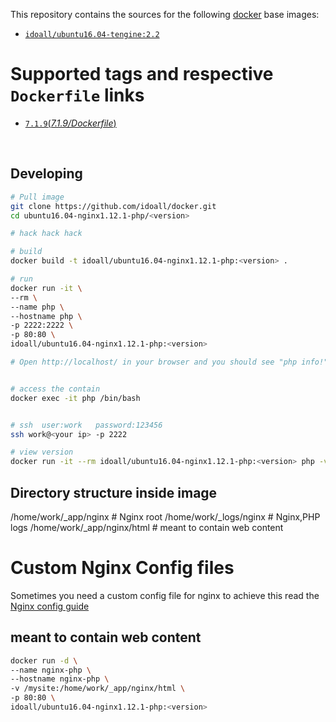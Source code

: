 This repository contains the sources for the following [docker](https://docker.io) base images:

- [`idoall/ubuntu16.04-tengine:2.2`](https://hub.docker.com/r/idoall/ubuntu16.04-tengine/)



# Supported tags and respective `Dockerfile` links

- [`7.1.9`(*7.1.9/Dockerfile*)](https://github.com/idoall/docker/blob/master/ubuntu16.04-tengine2.2.0-php/7.1.9/Dockerfile)

  ​


## Developing

```bash
# Pull image
git clone https://github.com/idoall/docker.git
cd ubuntu16.04-nginx1.12.1-php/<version>

# hack hack hack

# build
docker build -t idoall/ubuntu16.04-nginx1.12.1-php:<version> .

# run
docker run -it \
--rm \
--name php \
--hostname php \
-p 2222:2222 \
-p 80:80 \
idoall/ubuntu16.04-nginx1.12.1-php:<version>

# Open http://localhost/ in your browser and you should see "php info!"


# access the contain
docker exec -it php /bin/bash


# ssh  user:work   password:123456
ssh work@<your ip> -p 2222

# view version
docker run -it --rm idoall/ubuntu16.04-nginx1.12.1-php:<version> php -v

```


## Directory structure inside image
/home/work/_app/nginx # Nginx root
/home/work/_logs/nginx # Nginx,PHP logs
/home/work/_app/nginx/html # meant to contain web content

# Custom Nginx Config files
Sometimes you need a custom config file for nginx to achieve this read the [Nginx config guide](https://hub.docker.com/r/idoall/ubuntu16.04-nginx/)

## meant to contain web content
```bash
docker run -d \
--name nginx-php \
--hostname nginx-php \
-v /mysite:/home/work/_app/nginx/html \
-p 80:80 \
idoall/ubuntu16.04-nginx1.12.1-php:<version>
```